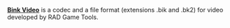 [**Bink Video**](https://www.radgametools.com/bnkmain.htm) is a codec and a file format (extensions .bik and .bk2) for video developed by RAD Game Tools. 
